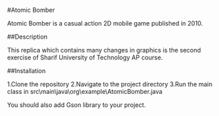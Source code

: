 #Atomic Bomber

Atomic Bomber is a casual action 2D mobile game published in 2010. 

##Description

This replica which contains many changes in graphics is the second exercise of Sharif University of Technology AP course.

##Installation

1.Clone the repository
2.Navigate to the project directory
3.Run the main class in src\main\java\org\example\AtomicBomber.java

You should also add Gson library to your project.

